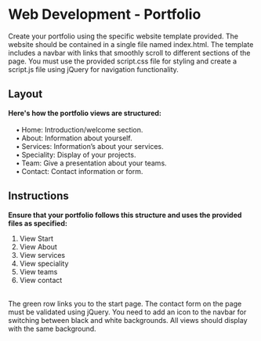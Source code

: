 # Web Development - Portfolio
Create your portfolio using the specific website template
provided. The website should be contained in a single file named index.html. The
template includes a navbar with links that smoothly scroll to different sections of the
page. You must use the provided script.css file for styling and create a script.js file using
jQuery for navigation functionality.

## Layout
**Here's how the portfolio views are structured:** <br><br>
&nbsp;&nbsp;&nbsp;&nbsp;• Home: Introduction/welcome section.<br>
&nbsp;&nbsp;&nbsp;&nbsp;• About: Information about yourself.<br>
&nbsp;&nbsp;&nbsp;&nbsp;• Services: Information’s about your services.<br>
&nbsp;&nbsp;&nbsp;&nbsp;• Speciality: Display of your projects.<br>
&nbsp;&nbsp;&nbsp;&nbsp;• Team: Give a presentation about your teams.<br>
&nbsp;&nbsp;&nbsp;&nbsp;• Contact: Contact information or form.<br>

## Instructions
**Ensure that your portfolio follows this structure and uses the provided files as specified:**
1. View Start
2. View About
3. View services
4. View speciality
5. View teams
6. View contact
<br>
The green row links you to the start page. The contact form on the page must be
validated using jQuery. You need to add an icon to the navbar for switching between
black and white backgrounds. All views should display with the same background.
